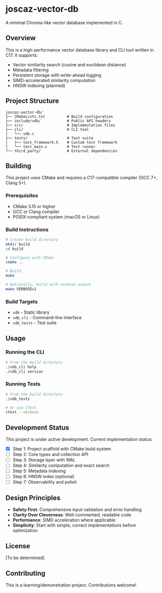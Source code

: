 # joscaz-vector-db

A minimal Chroma-like vector database implemented in C.

## Overview

This is a high-performance vector database library and CLI tool written in C17. It supports:
- Vector similarity search (cosine and euclidean distance)
- Metadata filtering
- Persistent storage with write-ahead logging
- SIMD-accelerated similarity computation
- HNSW indexing (planned)

## Project Structure

```
joscaz-vector-db/
├── CMakeLists.txt          # Build configuration
├── include/vdb/            # Public API headers
├── src/                    # Implementation files
├── cli/                    # CLI tool
│   └── vdb.c
├── tests/                  # Test suite
│   ├── test_framework.h    # Custom test framework
│   └── test_main.c         # Test runner
└── third_party/            # External dependencies
```

## Building

This project uses CMake and requires a C17-compatible compiler (GCC 7+, Clang 5+).

### Prerequisites

- CMake 3.15 or higher
- GCC or Clang compiler
- POSIX-compliant system (macOS or Linux)

### Build Instructions

```bash
# Create build directory
mkdir build
cd build

# Configure with CMake
cmake ..

# Build
make

# Optionally, build with verbose output
make VERBOSE=1
```

### Build Targets

- `vdb` - Static library
- `vdb_cli` - Command-line interface
- `vdb_tests` - Test suite

## Usage

### Running the CLI

```bash
# From the build directory
./vdb_cli help
./vdb_cli version
```

### Running Tests

```bash
# From the build directory
./vdb_tests

# Or use CTest
ctest --verbose
```

## Development Status

This project is under active development. Current implementation status:

- [x] Step 1: Project scaffold with CMake build system
- [ ] Step 2: Core types and collection API
- [ ] Step 3: Storage layer with WAL
- [ ] Step 4: Similarity computation and exact search
- [ ] Step 5: Metadata indexing
- [ ] Step 6: HNSW index (optional)
- [ ] Step 7: Observability and polish

## Design Principles

- **Safety First**: Comprehensive input validation and error handling
- **Clarity Over Cleverness**: Well-commented, readable code
- **Performance**: SIMD acceleration where applicable
- **Simplicity**: Start with simple, correct implementations before optimization

## License

[To be determined]

## Contributing

This is a learning/demonstration project. Contributions welcome!